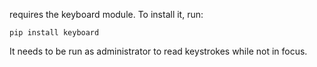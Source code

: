requires the keyboard module. To install it, run:

```pip install keyboard```

It needs to be run as administrator to read keystrokes while not in focus.

